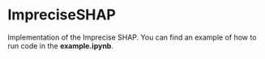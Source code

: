 # ImpreciseSHAP

Implementation of the Imprecise SHAP. You can find an example of how to run code in the **example.ipynb**.
